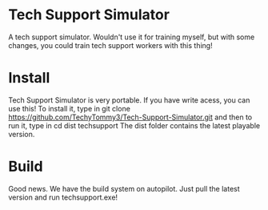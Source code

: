 # Tech Support Simulator
A tech support simulator. Wouldn't use it for training myself, but with some changes, you could train tech support workers with this thing!
# Install
Tech Support Simulator is very portable. If you have write acess, you can use this!
To install it, type in
git clone https://github.com/TechyTommy3/Tech-Support-Simulator.git
and then to run it, type in
cd dist
techsupport
The dist folder contains the latest playable version.
# Build
Good news. We have the build system on autopilot. Just pull the latest version and run techsupport.exe!

